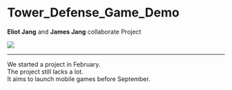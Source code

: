 # Tower_Defense_Game_Demo  

**Eliot Jang** and **James Jang** collaborate Project

![](https://eliotjang.github.io/assets/images/defense-game/TD-demo.png)  

*****  

We started a project in February.  
The project still lacks a lot.  
It aims to launch mobile games before September.  



